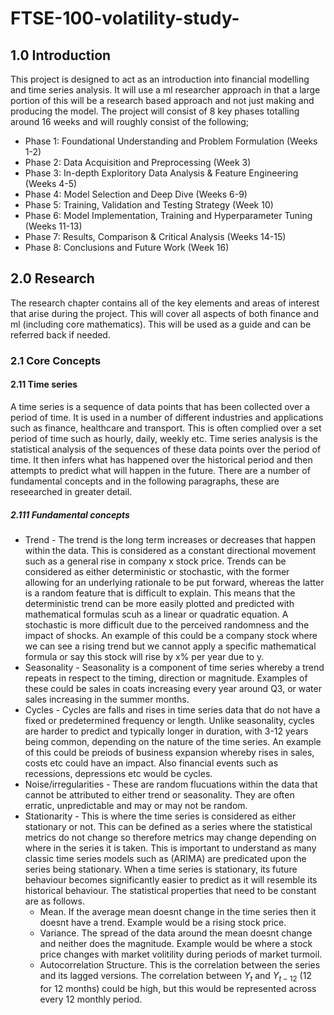 # FTSE-100-volatility-study-

## 1.0 Introduction
This project is designed to act as an introduction into financial modelling and time series analysis. It will use a ml researcher approach in that a large portion of this will be a research based approach and not just making and producing the model. The project will consist of 8 key phases totalling around 16 weeks and will roughly consist of the following;

* Phase 1: Foundational Understanding and Problem Formulation (Weeks 1-2)
* Phase 2: Data Acquisition and Preprocessing (Week 3)
* Phase 3: In-depth Exploritory Data Analysis & Feature Engineering (Weeks 4-5)
* Phase 4: Model Selection and Deep Dive (Weeks 6-9)
* Phase 5: Training, Validation and Testing Strategy (Week 10)
* Phase 6: Model Implementation, Training and Hyperparameter Tuning (Weeks 11-13)
* Phase 7: Results, Comparison & Critical Analysis (Weeks 14-15)
* Phase 8: Conclusions and Future Work (Week 16)

## 2.0 Research
The research chapter contains all of the key elements and areas of interest that arise during the project. This will cover all aspects of both finance and ml (including core mathematics). This will be used as a guide and can be referred back if needed.

### 2.1 Core Concepts

#### 2.11 Time series

A time series is a sequence of data points that has been collected over a period of time. It is used in a number of different industries and applications such as finance, healthcare and transport. This is often complied over a set period of time such as hourly, daily, weekly etc. Time series analysis is the statistical analysis of the sequences of these data points over the period of time. It then infers what has happened over the historical period and then attempts to predict what will happen in the future. There are a number of fundamental concepts and in the following paragraphs, these are reseearched in greater detail.

##### 2.111 Fundamental concepts

* Trend - The trend is the long term increases or decreases that happen within the data. This is considered as a constant directional movement such as a general rise in company x stock price. Trends can be considered as either deterministic or stochastic, with the former allowing for an underlying rationale to be put forward, whereas the latter is a random feature that is difficult to explain. This means that the deterministic trend can be more easily plotted and predicted with mathematical formulas scuh as a linear or quadratic equation. A stochastic is more difficult due to the perceived randomness and the impact of shocks. An example of this could be a company stock where we can see a rising trend but we cannot apply a specific mathematical formula or say this stock will rise by x% per year due to y.
* Seasonality - Seasonality is a component of time series whereby a trend repeats in respect to the timing, direction or magnitude. Examples of these could be sales in coats increasing every year around Q3, or water sales increasing in the summer months.
* Cycles - Cycles are falls and rises in time series data that do not have a fixed or predetermined frequency or length. Unlike seasonality, cycles are harder to predict and typically longer in duration, with 3-12 years being common, depending on the nature of the time series. An example of this could be preiods of business expansion whereby rises in sales, costs etc could have an impact. Also financial events such as recessions, depressions etc would be cycles.
* Noise/irregularities - These are random flucuations within the data that cannot be attributed to either trend or seasonality. They are often erratic, unpredictable and may or may not be random.
* Stationarity - This is where the time series is considered as either stationary or not. This can be defined as a series where the statistical metrics do not change so therefore metrics may change depending on where in the series it is taken. This is important to understand as many classic time series models such as (ARIMA) are predicated upon the series being stationary. When a time series is stationary, its future behaviour becomes significantly easier to predict as it will resemble its historical behaviour. The statistical properties that need to be constant are as follows.
  - Mean. If the average mean doesnt change in the time series then it doesnt have a trend. Example would be a rising stock price.
  - Variance. The spread of the data around the mean doesnt change and neither does the magnitude. Example would be where a stock price changes with market volitility during periods of market turmoil.
  - Autocorrelation Structure. This is the correlation between the series and its lagged versions. The correlation between $Y_t$ and $Y_{t-12}$ (12 for 12 months) could be high, but this would be represented across every 12 monthly period.
